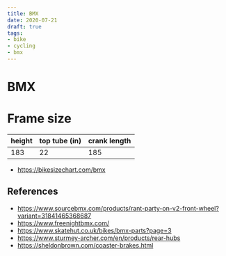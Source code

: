 ```yaml
---
title: BMX
date: 2020-07-21
draft: true
tags:
- bike
- cycling
- bmx
---
```


# BMX

# Frame size

| height | top tube (in) | crank length |
| --- | --- | --- |
| 183| 22|185|

- https://bikesizechart.com/bmx

## References
- https://www.sourcebmx.com/products/rant-party-on-v2-front-wheel?variant=31841465368687
- https://www.freenightbmx.com/
- https://www.skatehut.co.uk/bikes/bmx-parts?page=3
- https://www.sturmey-archer.com/en/products/rear-hubs
- https://sheldonbrown.com/coaster-brakes.html
